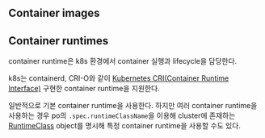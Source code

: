 
## Container images

## Container runtimes
container runtime은 k8s 환경에서 container 실행과 lifecycle을 담당한다.

k8s는 containerd, CRI-O와 같이 [Kubernetes CRI(Container Runtime Interface)](about:blank) 구현한 container runtime을 지원한다.

일반적으로 기본 container runtime을 사용한다. 하지만 여러 container runtime을 사용하는 경우 po의 `.spec.runtimeClassName`을 이용해 cluster에 존재하는 [RuntimeClass](https://kubernetes.io/docs/concepts/containers/runtime-class/) object를 명시해 특정 container runtime을 사용할 수도 있다.